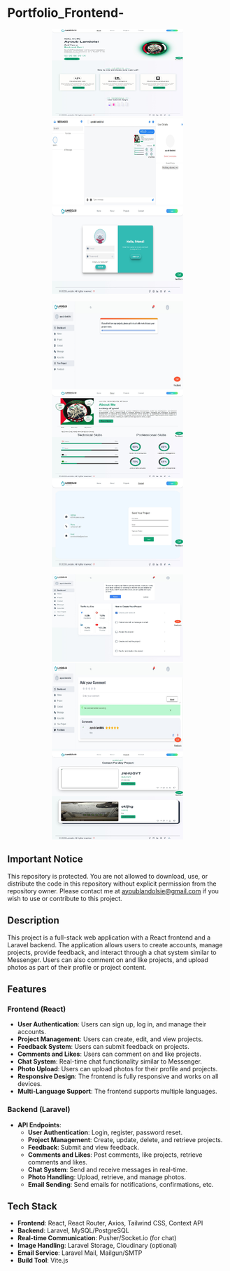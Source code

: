# Portfolio_Frontend-

<p align="center">
  <img src="REDME/Screenshot_26-8-2024_192856_localhost.jpeg" alt="Project Banner" width="300" height="200"/>
  <img src="REDME/Screenshot_26-8-2024_193327_localhost.jpeg" alt="Project Banner1" width="300" height="200"/>
  <img src="REDME/Screenshot_26-8-2024_19314_localhost.jpeg" alt="Project Banner2" width="300" height="200"/>
</p>

<p align="center">
  <img src="REDME/Screenshot_26-8-2024_19344_localhost.jpeg" alt="Project Banner3" width="300" height="200"/>
  <img src="REDME/Screenshot_26-8-2024_192932_localhost.jpeg" alt="Project Banner4" width="300" height="200"/>
  <img src="REDME/Screenshot_26-8-2024_193034_localhost.jpeg" alt="Project Banner6" width="300" height="200"/>
</p>

<p align="center">
  <img src="REDME/Screenshot_26-8-2024_193154_localhost.jpeg" alt="Project Banner7" width="300" height="200"/>
  <img src="REDME/Screenshot_26-8-2024_193449_localhost.jpeg" alt="Project Banner9" width="300" height="200"/>
  <img src="REDME/Screenshot_26-8-2024_19309_localhost.jpeg" alt="Project Banner9" width="300" height="200"/>
</p>

## Important Notice

This repository is protected. You are not allowed to download, use, or distribute the code in this repository without explicit permission from the repository owner. Please contact me at ayoublandolsie@gmail.com if you wish to use or contribute to this project.

## Description

This project is a full-stack web application with a React frontend and a Laravel backend. The application allows users to create accounts, manage projects, provide feedback, and interact through a chat system similar to Messenger. Users can also comment on and like projects, and upload photos as part of their profile or project content.

## Features

### Frontend (React)
- **User Authentication**: Users can sign up, log in, and manage their accounts.
- **Project Management**: Users can create, edit, and view projects.
- **Feedback System**: Users can submit feedback on projects.
- **Comments and Likes**: Users can comment on and like projects.
- **Chat System**: Real-time chat functionality similar to Messenger.
- **Photo Upload**: Users can upload photos for their profile and projects.
- **Responsive Design**: The frontend is fully responsive and works on all devices.
- **Multi-Language Support**: The frontend supports multiple languages.

### Backend (Laravel)
- **API Endpoints**:
  - **User Authentication**: Login, register, password reset.
  - **Project Management**: Create, update, delete, and retrieve projects.
  - **Feedback**: Submit and view feedback.
  - **Comments and Likes**: Post comments, like projects, retrieve comments and likes.
  - **Chat System**: Send and receive messages in real-time.
  - **Photo Handling**: Upload, retrieve, and manage photos.
  - **Email Sending**: Send emails for notifications, confirmations, etc.

## Tech Stack

- **Frontend**: React, React Router, Axios, Tailwind CSS, Context API
- **Backend**: Laravel, MySQL/PostgreSQL
- **Real-time Communication**: Pusher/Socket.io (for chat)
- **Image Handling**: Laravel Storage, Cloudinary (optional)
- **Email Service**: Laravel Mail, Mailgun/SMTP
- **Build Tool**: Vite.js
